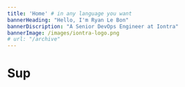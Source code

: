 ```yaml
---
title: 'Home' # in any language you want
bannerHeading: "Hello, I'm Ryan Le Bon"
bannerDiscription: "A Senior DevOps Engineer at Iontra"
bannerImage: /images/iontra-logo.png
# url: "/archive"
---
```

 

# Sup